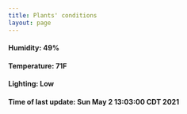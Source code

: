 ```yaml
---
title: Plants' conditions
layout: page
---
```



#### Humidity: 49%
#### Temperature: 71F
#### Lighting: Low
#### Time of last update: Sun May  2 13:03:00 CDT 2021
